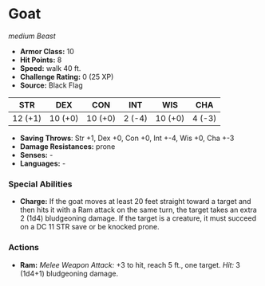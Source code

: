 # Goat

*medium* *Beast*

- **Armor Class:** 10
- **Hit Points:** 8 
- **Speed:** walk 40 ft.
- **Challenge Rating:** 0 (25 XP)
- **Source:** Black Flag

| STR | DEX | CON | INT | WIS | CHA |
| --- | --- | --- | --- | --- | --- |
| 12 (+1) | 10 (+0) | 10 (+0) | 2 (-4) | 10 (+0) | 4 (-3) |

- **Saving Throws**: Str +1, Dex +0, Con +0, Int +-4, Wis +0, Cha +-3
- **Damage Resistances:** prone
- **Senses:** -
- **Languages:** -

### Special Abilities

- **Charge:** If the goat moves at least 20 feet straight toward a target and then hits it with a Ram attack on the same turn, the target takes an extra 2 (1d4) bludgeoning damage. If the target is a creature, it must succeed on a DC 11 STR save or be knocked prone.

### Actions

- **Ram:** _Melee Weapon Attack:_ +3 to hit, reach 5 ft., one target. _Hit:_ 3 (1d4+1) bludgeoning damage.
